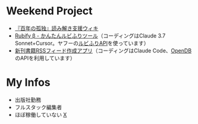 # Weekend Project
- [『百年の孤独』読み解き支援ウィキ](http://macondowiki.notion.site/)
- [Rubify β - かんたんルビふりツール](https://rubify.vercel.app/)（コーディングはClaude 3.7 Sonnet+Cursor。ヤフーの[ルビふりAPI](https://developer.yahoo.co.jp/webapi/jlp/furigana/v2/furigana.html)を使っています）
- [新刊書籍RSSフィード作成アプリ](https://opendb-search.vercel.app/)（コーディングはClaude Code、[OpenDB](https://openbd.jp/)のAPIを利用しています）

# My Infos
- 出版社勤務
- フルスタック編集者
- ほぼ稼働していない [X](http://x.com/analekt)
